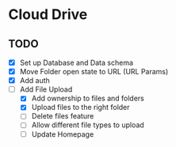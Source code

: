# Cloud Drive

## TODO

- [x] Set up Database and Data schema
- [x] Move Folder open state to URL (URL Params)
- [x] Add auth
- [ ] Add File Upload
    - [x] Add ownership to files and folders
    - [x] Upload files to the right folder
    - [ ] Delete files feature
    - [ ] Allow different file types to upload
    - [ ] Update Homepage